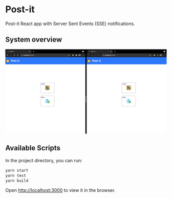 # Post-it

Post-it React app with Server Sent Events (SSE) notifications.

## System overview

![System overview](system-overview.gif)

## Available Scripts

In the project directory, you can run:

```
yarn start
yarn test
yarn build
```

Open [http://localhost:3000](http://localhost:3000) to view it in the browser.
